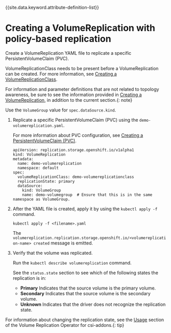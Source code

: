 
{{site.data.keyword.attribute-definition-list}}

# Creating a VolumeReplication with policy-based replication

Create a VolumeReplication YAML file to replicate a specific PersistentVolumeClaim (PVC).

VolumeReplicationClass needs to be present before a VolumeReplication can be created. For more information, see [Creating a VolumeReplicationClass](creating_volumereplicationclass.md).

For information and parameter definitions that are not related to topology awareness, be sure to see the information provided in [Creating a VolumeReplication](creating_volumereplication.md), in addition to the current section.{: note}

Use the `VolumeGroup` value for `spec.dataSource.kind`.

1.  Replicate a specific PersistentVolumeClaim (PVC) using the `demo-volumereplication.yaml`.

    For more information about PVC configuration, see [Creating a PersistentVolumeClaim (PVC)](creating_pvc.md).

    ```
    apiVersion: replication.storage.openshift.io/v1alpha1
    kind: VolumeReplication
    metadata:
      name: demo-volumereplication
      namespace: default
    spec:
      volumeReplicationClass: demo-volumereplicationclass
      replicationState: primary
      dataSource:
        kind: VolumeGroup
        name: demo-volumegroup  # Ensure that this is in the same namespace as VolumeGroup.
    ```

2.  After the YAML file is created, apply it by using the `kubectl apply -f` command.

    ```
    kubectl apply -f <filename>.yaml
    ```

    The `volumereplication.replication.storage.openshift.io/<volumereplication-name> created` message is emitted.

3.  Verify that the volume was replicated.

    Run the `kubectl describe volumereplication` command.

    See the `status.state` section to see which of the following states the replication is in:

    -   **Primary** Indicates that the source volume is the primary volume.
    -   **Secondary** Indicates that the source volume is the secondary volume.
    -   **Unknown** Indicates that the driver does not recognize the replication state.

For information about changing the replication state, see the [Usage](https://github.com/csiblock/volume-replication-operator/tree/v0.1.0#usage) section of the Volume Replication Operator for csi-addons.{: tip}

